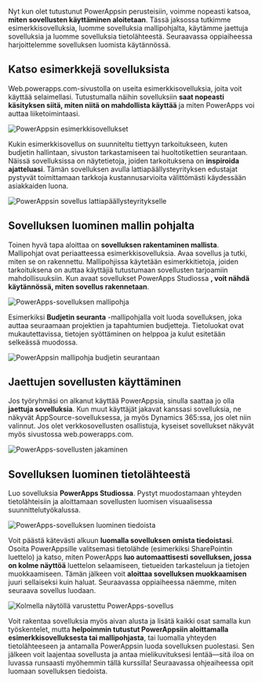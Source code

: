 Nyt kun olet tutustunut PowerAppsin perusteisiin, voimme nopeasti katsoa, **miten sovellusten käyttäminen aloitetaan**. Tässä jaksossa tutkimme esimerkkisovelluksia, luomme sovelluksia mallipohjalta, käytämme jaettuja sovelluksia ja luomme sovelluksia tietolähteestä. Seuraavassa oppiaiheessa harjoittelemme sovelluksen luomista käytännössä.

## <a name="check-out-some-sample-apps"></a>Katso esimerkkejä sovelluksista
Web.powerapps.com-sivustolla on useita esimerkkisovelluksia, joita voit käyttää selaimellasi. Tutustumalla näihin sovelluksiin **saat nopeasti käsityksen siitä, miten niitä on mahdollista käyttää**  ja miten PowerApps voi auttaa liiketoimintaasi.

![PowerAppsin esimerkkisovellukset](./media/learning-quick-look-powerapps/powerapps-samples.png)

Kukin esimerkkisovellus on suunniteltu tiettyyn tarkoitukseen, kuten budjetin hallintaan, sivuston tarkastamiseen tai huoltotikettien seurantaan. Näissä sovelluksissa on näytetietoja, joiden tarkoituksena on **inspiroida ajatteluasi**. Tämän sovelluksen avulla lattiapäällysteyrityksen edustajat pystyvät toimittamaan tarkkoja kustannusarvioita välittömästi käydessään asiakkaiden luona.

![PowerAppsin sovellus lattiapäällysteyritykselle](./media/learning-quick-look-powerapps/powerapps-flooring-sample.png)

## <a name="create-an-app-from-a-template"></a>Sovelluksen luominen mallin pohjalta
Toinen hyvä tapa aloittaa on **sovelluksen rakentaminen mallista**. Mallipohjat ovat periaatteessa esimerkkisovelluksia. Avaa sovellus ja tutki, miten se on rakennettu. Mallipohjissa käytetään esimerkkitietoja, joiden tarkoituksena on auttaa käyttäjiä tutustumaan sovellusten tarjoamiin mahdollisuuksiin. Kun avaat sovellukset PowerApps Studiossa **, voit nähdä käytännössä, miten sovellus rakennetaan**.

![PowerApps-sovelluksen mallipohja](./media/learning-quick-look-powerapps/powerapps-templates.png)

Esimerkiksi **Budjetin seuranta** -mallipohjalla voit luoda sovelluksen, joka auttaa seuraamaan projektien ja tapahtumien budjetteja. Tietoluokat ovat mukautettavissa, tietojen syöttäminen on helppoa ja kulut esitetään selkeässä muodossa.

![PowerAppsin mallipohja budjetin seurantaan](./media/learning-quick-look-powerapps/powerapps-budget-tracker.png)

## <a name="use-shared-apps"></a>Jaettujen sovellusten käyttäminen
Jos työryhmäsi on alkanut käyttää PowerAppsia, sinulla saattaa jo olla **jaettuja sovelluksia**. Kun muut käyttäjät jakavat kanssasi sovelluksia, ne näkyvät AppSource-sovelluksessa, ja myös Dynamics 365:ssa, jos olet niin valinnut. Jos olet verkkosovellusten osallistuja, kyseiset sovellukset näkyvät myös sivustossa web.powerapps.com.

![PowerApps-sovellusten jakaminen](./media/learning-quick-look-powerapps/powerapps-sharing.png)

## <a name="create-an-app-from-a-data-source"></a>Sovelluksen luominen tietolähteestä
Luo sovelluksia **PowerApps Studiossa**. Pystyt muodostamaan yhteyden tietolähteisiin ja aloittamaan sovellusten luomisen visuaalisessa suunnittelutyökalussa.

![PowerApps-sovelluksen luominen tiedoista](./media/learning-quick-look-powerapps/powerapps-app-from-data.png)

Voit päästä kätevästi alkuun **luomalla sovelluksen omista tiedoistasi**. Osoita PowerAppsille valitsemasi tietolähde (esimerkiksi SharePointin luettelo) ja katso, miten PowerApps **luo automaattisesti sovelluksen, jossa on kolme näyttöä** luettelon selaamiseen, tietueiden tarkasteluun ja tietojen muokkaamiseen. Tämän jälkeen voit **aloittaa sovelluksen muokkaamisen** juuri sellaiseksi kuin haluat. Seuraavassa oppiaiheessa näemme, miten seuraava sovellus luodaan.

![Kolmella näytöllä varustettu PowerApps-sovellus](./media/learning-quick-look-powerapps/powerapps-three-screen-app.png)

Voit rakentaa sovelluksia myös aivan alusta ja lisätä kaikki osat samalla kun työskentelet, mutta **helpoimmin tutustut PowerAppsiin aloittamalla esimerkkisovelluksesta tai mallipohjasta**, tai luomalla yhteyden tietolähteeseen ja antamalla PowerAppsin luoda sovelluksen puolestasi. Sen jälkeen voit laajentaa sovellusta ja antaa mielikuvituksesi lentää—sitä iloa on luvassa runsaasti myöhemmin tällä kurssilla! Seuraavassa ohjeaiheessa opit luomaan sovelluksen tiedoista.

